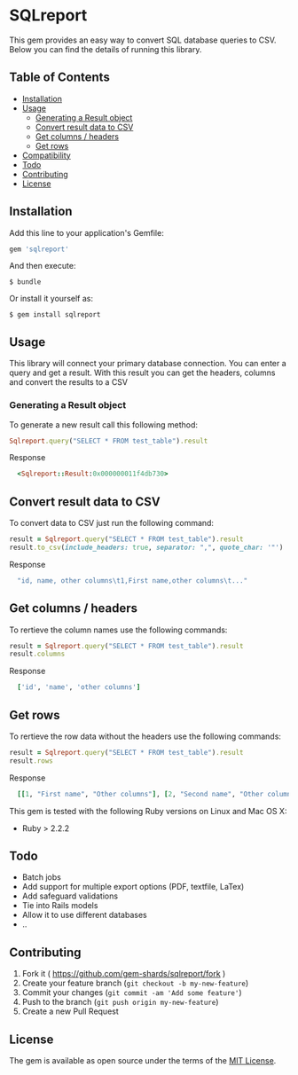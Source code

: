 # SQLreport

This gem provides an easy way to convert SQL database queries to CSV. Below you can find the details of running this library.

## Table of Contents
- [Installation](#installation)
- [Usage](#usage)
  - [Generating a Result object](#generating-a-result-object)
  - [Convert result data to CSV](#convert-result-data-to-csv)
  - [Get columns / headers](#get-column-headers)
  - [Get rows](#get-rows)
- [Compatibility](#compatibility)
- [Todo](#todo)
- [Contributing](#contributing)
- [License](#license)

## Installation

Add this line to your application's Gemfile:

```ruby
gem 'sqlreport'
```

And then execute:

    $ bundle

Or install it yourself as:

    $ gem install sqlreport

## Usage

This library will connect your primary database connection. You can enter a query and get a result.
With this result you can get the headers, columns and convert the results to a CSV

### Generating a Result object
To generate a new result call this following method:
```ruby
Sqlreport.query("SELECT * FROM test_table").result
```
Response
```ruby
  <Sqlreport::Result:0x000000011f4db730>
```

## Convert result data to CSV
To convert data to CSV just run the following command:
```ruby
result = Sqlreport.query("SELECT * FROM test_table").result
result.to_csv(include_headers: true, separator: ",", quote_char: '"')
```
Response
```ruby
  "id, name, other columns\t1,First name,other columns\t..."
```

## Get columns / headers
To rertieve the column names use the following commands:
```ruby
result = Sqlreport.query("SELECT * FROM test_table").result
result.columns
```
Response
```ruby
  ['id', 'name', 'other columns']
```

## Get rows
To rertieve the row data without the headers use the following commands:
```ruby
result = Sqlreport.query("SELECT * FROM test_table").result
result.rows
```
Response
```ruby
  [[1, "First name", "Other columns"], [2, "Second name", "Other columns"]]
```

This gem is tested with the following Ruby versions on Linux and Mac OS X:

- Ruby > 2.2.2

## Todo

- Batch jobs
- Add support for multiple export options (PDF, textfile, LaTex)
- Add safeguard validations
- Tie into Rails models
- Allow it to use different databases
- ..

## Contributing

1. Fork it ( https://github.com/gem-shards/sqlreport/fork )
2. Create your feature branch (`git checkout -b my-new-feature`)
3. Commit your changes (`git commit -am 'Add some feature'`)
4. Push to the branch (`git push origin my-new-feature`)
5. Create a new Pull Request

## License

The gem is available as open source under the terms of the [MIT License](https://opensource.org/licenses/MIT).
